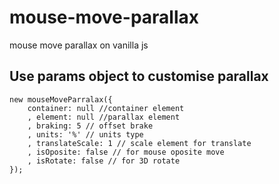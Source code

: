 # mouse-move-parallax
mouse move parallax on vanilla js
## Use params object to customise parallax
	new mouseMoveParralax({
		container: null //container element
		, element: null //parallax element
		, braking: 5 // offset brake
		, units: '%' // units type
		, translateScale: 1 // scale element for translate
		, isOposite: false // for mouse oposite move
		, isRotate: false // for 3D rotate
	});

